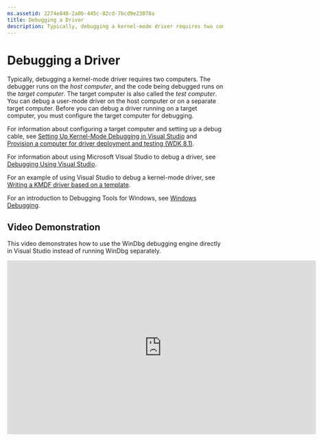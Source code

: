 ```yaml
---
ms.assetid: 2274e848-2a0b-445c-82cd-7bcd9e23078a
title: Debugging a Driver
description: Typically, debugging a kernel-mode driver requires two computers.
---
```


# Debugging a Driver

Typically, debugging a kernel-mode driver requires two computers. The debugger runs on the *host computer*, and the code being debugged runs on the *target computer*. The target computer is also called the *test computer*. You can debug a user-mode driver on the host computer or on a separate target computer. Before you can debug a driver running on a target computer, you must configure the target computer for debugging.

For information about configuring a target computer and setting up a debug cable, see [Setting Up Kernel-Mode Debugging in Visual Studio](https://msdn.microsoft.com/en-us/windows/hardware/hh439376) and [Provision a computer for driver deployment and testing (WDK 8.1)](https://msdn.microsoft.com/en-us/Library/Windows/Hardware/Dn745909).

For information about using Microsoft Visual Studio to debug a driver, see [Debugging Using Visual Studio](https://msdn.microsoft.com/en-us/Library/Windows/Hardware/Hh406281).

For an example of using Visual Studio to debug a kernel-mode driver, see [Writing a KMDF driver based on a template](https://msdn.microsoft.com/en-us/Library/Windows/Hardware/Hh439654).

For an introduction to Debugging Tools for Windows, see [Windows Debugging](https://msdn.microsoft.com/en-us/Library/Windows/Hardware/Ff551063).

## <span id="Video_Demonstration"></span><span id="video_demonstration"></span><span id="VIDEO_DEMONSTRATION"></span>Video Demonstration


This video demonstrates how to use the WinDbg debugging engine directly in Visual Studio instead of running WinDbg separately.

<iframe 
src="https://hubs-video.ssl.catalog.video.msn.com/embed/57464a96-8900-4194-b806-813eb1dd6ac6/IA?csid=ux-en-us&MsnPlayerLeadsWith=html&PlaybackMode=Inline&MsnPlayerDisplayShareBar=false&MsnPlayerDisplayInfoButton=false&iframe=true&QualityOverride=HD" width="720" height="405" allowFullScreen="true" frameBorder="0" scrolling="no"></iframe> 
 






